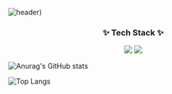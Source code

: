 <div>

![header](https://capsule-render.vercel.app/api?type=soft&color=gradient&height=300&section=header&text=Jung%20Woong%20Github%20%F0%9F%A4%97))

</div>

<h3 align="center">✨ Tech Stack ✨</h3>
<div align="center">
</div>

<div align="center">
<img src="https://img.shields.io/badge/Python-3776AB?style=flat-square&logo=Python&logoColor=white"/>

<img src="https://img.shields.io/badge/PyTorch-EE4C2C?style=flat-square&logo=PyTorch&logoColor=white"/>
</div>


![Anurag's GitHub stats](https://github-readme-stats.vercel.app/api?username=jjw4260&show_icons=true&theme=radical)

![Top Langs](https://github-readme-stats.vercel.app/api/top-langs/?username=jjw4260&layout=compact)
